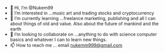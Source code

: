 - 👋 Hi, I’m @Nukem99
- 👀 I’m interested in ...music art and trading stocks and cryptocurrency
- 🌱 I’m currently learning ...freelance marketing, publishing and all I can about things of old and value. Also about the future of mankind and the earth
- 💞️ I’m looking to collaborate on ...anything to do with science computer basics and whatever I can to learn  new things.
- 📫 How to reach me ... email nukemm999@gmail.com

<!---
Nukem99/Nukem99 is a ✨ special ✨ repository because its `README.md` (this file) appears on your GitHub profile.
You can click the Preview link to take a look at your changes.
--->
